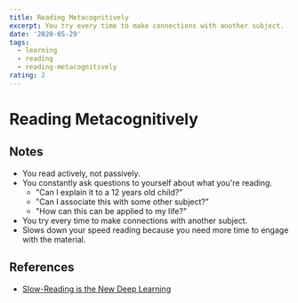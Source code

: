 ```yaml
---
title: Reading Metacognitively
excerpt: You try every time to make connections with another subject.
date: '2020-05-29'
tags:
  - learning
  - reading
  - reading-metacognitively
rating: 2
---
```


# Reading Metacognitively

## Notes

- You read actively, not passively.
- You constantly ask questions to yourself about what you're reading.
  - "Can I explain it to a 12 years old child?"
  - "Can I associate this with some other subject?"
  - "How can this can be applied to my life?"
- You try every time to make connections with another subject.
- Slows down your speed reading because you need more time to engage with the material.

## References

- [Slow-Reading is the New Deep Learning](https://medium.com/better-humans/slow-reading-is-the-new-deep-learning-452f179c0289#da41)
